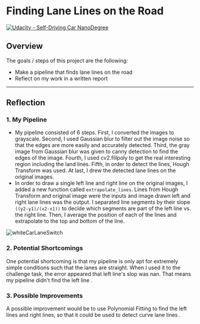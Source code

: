 # **Finding Lane Lines on the Road** 
[![Udacity - Self-Driving Car NanoDegree](https://s3.amazonaws.com/udacity-sdc/github/shield-carnd.svg)](http://www.udacity.com/drive)

## Overview

The goals / steps of this project are the following:

- Make a pipeline that finds lane lines on the road
- Reflect on my work in a written report

------

## Reflection

### 1. My Pipeline

- My pipeline consisted of 6 steps. First, I converted the images to grayscale. Second, I used Gaussian blur to  filter out the image noise so that the edges are more easily and accurately detected. Third, the gray image from Gaussian blur  was given to canny detection to find the edges of the image. Fourth, I used cv2.fillpoly to get the real interesting region including the land lines. Fifth, in order to detect the lines, Hough Transform was used. At last, I drew the detected lane lines on the original images.
- In order to draw a single left line and right line on the original images,  I added a new function called `extrapolate_lines`. Lines from  Hough Transform and original image were the inputs and image drawn left and right lane lines was the output. I separated line segments by their slope `((y2-y1)/(x2-x1))` to decide which segments are part of the left line vs. the right line.  Then, I average the position of each of the lines and extrapolate to the top and bottom of the line.



![whiteCarLaneSwitch](E:\udacity_term1\CarND-LaneLines-P1-master\test_images_output\whiteCarLaneSwitch.jpg)

### 2. Potential Shortcomings 

One potential shortcoming  is that my pipeline is only apt for extremely simple conditions such that  the lanes are straight.  When I used it to the challenge task,  the error appeared that left line's slop was nan. That means my pipeline didn't find the left line .

### 3. Possible Improvements

A possible improvement would be to use Polynomial Fitting to find the left lines and right lines, so that it could be used to detect curve lane lines .



